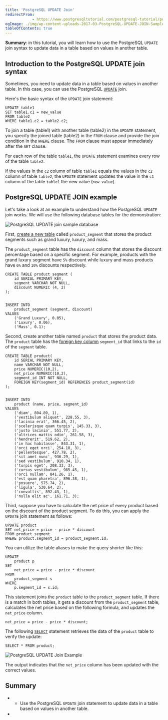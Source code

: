 ```yaml
---
title: 'PostgreSQL UPDATE Join'
redirectFrom: 
            - https://www.postgresqltutorial.com/postgresql-tutorial/postgresql-update-join/
ogImage: ./img/wp-content-uploads-2017-03-PostgreSQL-UPDATE-JOIN-Sample-Database.png
tableOfContents: true
---
```


**Summary**: in this tutorial, you will learn how to use the PostgreSQL `UPDATE` join syntax to update data in a table based on values in another table.



## Introduction to the PostgreSQL UPDATE join syntax



Sometimes, you need to update data in a table based on values in another table. In this case, you can use the PostgreSQL [`UPDATE`](https://www.postgresqltutorial.com/postgresql-tutorial/postgresql-update/) join.



Here's the basic syntax of the `UPDATE` join statement:



```
UPDATE table1
SET table1.c1 = new_value
FROM table2
WHERE table1.c2 = table2.c2;
```



To join a table (table1) with another table (table2) in the `UPDATE` statement, you specify the joined table (table2) in the `FROM` clause and provide the join condition in the `WHERE` clause. The `FROM` clause must appear immediately after the `SET` clause.



For each row of the table `table1`, the `UPDATE` statement examines every row of the table `table2`.



If the values in the `c2` column of table `table1` equals the values in the `c2` column of table `table2`, the `UPDATE` statement updates the value in the `c1` column of the table `table1` the new value (`new_value`).



## PostgreSQL UPDATE JOIN example



Let's take a look at an example to understand how the PostgreSQL `UPDATE` join works. We will use the following database tables for the demonstration:



![PostgreSQL UPDATE join sample database](./img/wp-content-uploads-2017-03-PostgreSQL-UPDATE-JOIN-Sample-Database.png)



First, [create a new table](https://www.postgresqltutorial.com/postgresql-tutorial/postgresql-create-table/) called `product_segment` that stores the product segments such as grand luxury, luxury, and mass.



The `product_segment` table has the `discount` column that stores the discount percentage based on a specific segment. For example, products with the grand luxury segment have `5%` discount while luxury and mass products have `6%` and `10%` discounts respectively.



```
CREATE TABLE product_segment (
    id SERIAL PRIMARY KEY,
    segment VARCHAR NOT NULL,
    discount NUMERIC (4, 2)
);


INSERT INTO
    product_segment (segment, discount)
VALUES
    ('Grand Luxury', 0.05),
    ('Luxury', 0.06),
    ('Mass', 0.1);
```



Second, create another table named `product` that stores the product data. The `product` table has the [foreign key column](https://www.postgresqltutorial.com/postgresql-tutorial/postgresql-foreign-key/) `segment_id` that links to the `id` of the `segment` table.



```
CREATE TABLE product(
    id SERIAL PRIMARY KEY,
    name VARCHAR NOT NULL,
    price NUMERIC(10,2),
    net_price NUMERIC(10,2),
    segment_id INT NOT NULL,
    FOREIGN KEY(segment_id) REFERENCES product_segment(id)
);


INSERT INTO
    product (name, price, segment_id)
VALUES
    ('diam', 804.89, 1),
    ('vestibulum aliquet', 228.55, 3),
    ('lacinia erat', 366.45, 2),
    ('scelerisque quam turpis', 145.33, 3),
    ('justo lacinia', 551.77, 2),
    ('ultrices mattis odio', 261.58, 3),
    ('hendrerit', 519.62, 2),
    ('in hac habitasse', 843.31, 1),
    ('orci eget orci', 254.18, 3),
    ('pellentesque', 427.78, 2),
    ('sit amet nunc', 936.29, 1),
    ('sed vestibulum', 910.34, 1),
    ('turpis eget', 208.33, 3),
    ('cursus vestibulum', 985.45, 1),
    ('orci nullam', 841.26, 1),
    ('est quam pharetra', 896.38, 1),
    ('posuere', 575.74, 2),
    ('ligula', 530.64, 2),
    ('convallis', 892.43, 1),
    ('nulla elit ac', 161.71, 3);
```



Third, suppose you have to calculate the net price of every product based on the discount of the product segment. To do this, you can apply the `UPDATE` join statement as follows:



```
UPDATE product
SET net_price = price - price * discount
FROM product_segment
WHERE product.segment_id = product_segment.id;
```



You can utilize the table aliases to make the query shorter like this:



```
UPDATE
    product p
SET
    net_price = price - price * discount
FROM
    product_segment s
WHERE
    p.segment_id = s.id;
```



This statement joins the `product` table to the `product_segment` table. If there is a match in both tables, it gets a discount from the `product_segment` table, calculates the net price based on the following formula, and updates the `net_price` column.



```
net_price = price - price * discount;
```



The following [`SELECT`](https://www.postgresqltutorial.com/postgresql-tutorial/postgresql-select/) statement retrieves the data of the `product` table to verify the update:



```
SELECT * FROM product;
```



![PostgreSQL UPDATE Join Example](./img/wp-content-uploads-2017-03-PostgreSQL-UPDATE-JOIN-example.png)



The output indicates that the `net_price` column has been updated with the correct values.



## Summary



- - Use the PostgreSQL `UPDATE` join statement to update data in a table based on values in another table.
- 
